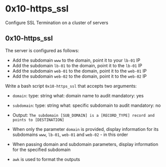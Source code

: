 # 0x10-https_ssl
Configure SSL Termination on a cluster of servers

## 0x10-https_ssl
The server is configured as follows:
- Add the subdomain `www` to the domain, point it to your `lb-01` IP
- Add the subdomain `lb-01` to the domain, point it to the `lb-01` IP
- Add the subdomain `web-01` to the domain, point it to the `web-01` IP
- Add the subdomain `web-02` to the domain, point it to the `web-02` IP

Write a bash script `0x10-https_ssl` that accepts two arguments:
- `domain`:
    type: string
    what: domain name to audit
    mandatory: yes
- `subdomain`:
    type: string
    what: specific subdomain to audit
    mandatory: no

- Output: `The subdomain [SUB_DOMAIN] is a [RECORD_TYPE] record and points to [DESTINATION]`
- When only the parameter `domain` is provided, display information for its subdomains `www`, `lb-01`, `web-01` and `web-02` - in this order
- When passing domain and subdomain parameters, display information for the specified subdomain
- `awk` is used to format the outputs
